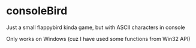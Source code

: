 # consoleBird
Just a small flappybird kinda game, but with ASCII characters in console

Only works on Windows (cuz I have used some functions from Win32 API)
